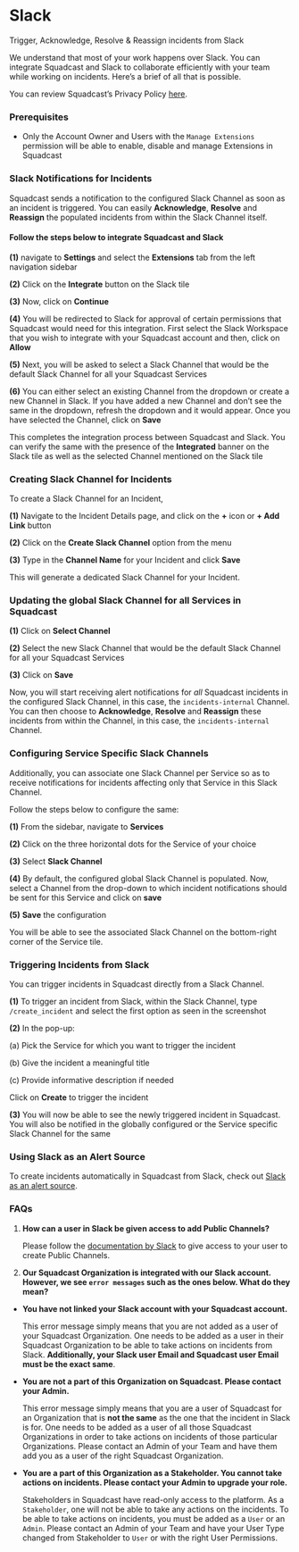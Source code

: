 # Slack

Trigger, Acknowledge, Resolve & Reassign incidents from Slack

We understand that most of your work happens over Slack. You can integrate Squadcast and Slack to collaborate efficiently with your team while working on incidents. Here’s a brief of all that is possible.

You can review Squadcast’s Privacy Policy [here](https://www.squadcast.com/privacy).

### Prerequisites <a href="#prerequisites" id="prerequisites"></a>

* Only the Account Owner and Users with the `Manage Extensions` permission will be able to enable, disable and manage Extensions in Squadcast

### Slack Notifications for Incidents <a href="#slack-notifications-for-incidents" id="slack-notifications-for-incidents"></a>

Squadcast sends a notification to the configured Slack Channel as soon as an incident is triggered. You can easily **Acknowledge**, **Resolve** and **Reassign** the populated incidents from within the Slack Channel itself.

#### Follow the steps below to integrate Squadcast and Slack <a href="#follow-the-steps-below-to-integrate-squadcast-and-slack" id="follow-the-steps-below-to-integrate-squadcast-and-slack"></a>

**(1)** navigate to **Settings** and select the **Extensions** tab from the left navigation sidebar

**(2)** Click on the **Integrate** button on the Slack tile

**(3)** Now, click on **Continue**

**(4)** You will be redirected to Slack for approval of certain permissions that Squadcast would need for this integration. First select the Slack Workspace that you wish to integrate with your Squadcast account and then, click on **Allow**

**(5)** Next, you will be asked to select a Slack Channel that would be the default Slack Channel for all your Squadcast Services

**(6)** You can either select an existing Channel from the dropdown or create a new Channel in Slack. If you have added a new Channel and don’t see the same in the dropdown, refresh the dropdown and it would appear. Once you have selected the Channel, click on **Save**

This completes the integration process between Squadcast and Slack. You can verify the same with the presence of the **Integrated** banner on the Slack tile as well as the selected Channel mentioned on the Slack tile

### Creating Slack Channel for Incidents <a href="#creating-slack-channel-for-incidents" id="creating-slack-channel-for-incidents"></a>

To create a Slack Channel for an Incident,

**(1)** Navigate to the Incident Details page, and click on the **+** icon or **+ Add Link** button

**(2)** Click on the **Create Slack Channel** option from the menu

**(3)** Type in the **Channel Name** for your Incident and click **Save**

This will generate a dedicated Slack Channel for your Incident.

### Updating the global Slack Channel for all Services in Squadcast <a href="#updating-the-global-slack-channel-for-all-services-in-squadcast" id="updating-the-global-slack-channel-for-all-services-in-squadcast"></a>

**(1)** Click on **Select Channel**

**(2)** Select the new Slack Channel that would be the default Slack Channel for all your Squadcast Services

**(3)** Click on **Save**

Now, you will start receiving alert notifications for _all_ Squadcast incidents in the configured Slack Channel, in this case, the `incidents-internal` Channel. You can then choose to **Acknowledge**, **Resolve** and **Reassign** these incidents from within the Channel, in this case, the `incidents-internal` Channel.

### Configuring Service Specific Slack Channels <a href="#configuring-service-specific-slack-channels" id="configuring-service-specific-slack-channels"></a>

Additionally, you can associate one Slack Channel per Service so as to receive notifications for incidents affecting only that Service in this Slack Channel.

Follow the steps below to configure the same:

**(1)** From the sidebar, navigate to **Services**

**(2)** Click on the three horizontal dots for the Service of your choice

**(3)** Select **Slack Channel**

**(4)** By default, the configured global Slack Channel is populated. Now, select a Channel from the drop-down to which incident notifications should be sent for this Service and click on **save**

**(5)** **Save** the configuration

You will be able to see the associated Slack Channel on the bottom-right corner of the Service tile.

### Triggering Incidents from Slack <a href="#triggering-incidents-from-slack" id="triggering-incidents-from-slack"></a>

You can trigger incidents in Squadcast directly from a Slack Channel.

**(1)** To trigger an incident from Slack, within the Slack Channel, type `/create_incident` and select the first option as seen in the screenshot

**(2)** In the pop-up:

(a) Pick the Service for which you want to trigger the incident

(b) Give the incident a meaningful title

(c) Provide informative description if needed

Click on **Create** to trigger the incident

**(3)** You will now be able to see the newly triggered incident in Squadcast. You will also be notified in the globally configured or the Service specific Slack Channel for the same

### Using Slack as an Alert Source <a href="#using-slack-as-an-alert-source" id="using-slack-as-an-alert-source"></a>

To create incidents automatically in Squadcast from Slack, check out [Slack as an alert source](<../../.gitbook/assets/slack as an alert source>).

### FAQs <a href="#faqs" id="faqs"></a>

1.  **How can a user in Slack be given access to add Public Channels?**

    Please follow the [documentation by Slack](https://slack.com/intl/en-nl/help/articles/360017938993-What-is-a-Channel) to give access to your user to create Public Channels.
2. **Our Squadcast Organization is integrated with our Slack account. However, we see `error messages` such as the ones below. What do they mean?**

*   **You have not linked your Slack account with your Squadcast account.**

    This error message simply means that you are not added as a user of your Squadcast Organization. One needs to be added as a user in their Squadcast Organization to be able to take actions on incidents from Slack. **Additionally, your Slack user Email and Squadcast user Email must be the exact same**.
*   **You are not a part of this Organization on Squadcast. Please contact your Admin.**

    This error message simply means that you are a user of Squadcast for an Organization that is **not the same** as the one that the incident in Slack is for. One needs to be added as a user of all those Squadcast Organizations in order to take actions on incidents of those particular Organizations. Please contact an Admin of your Team and have them add you as a user of the right Squadcast Organization.
*   **You are a part of this Organization as a Stakeholder. You cannot take actions on incidents. Please contact your Admin to upgrade your role.**

    Stakeholders in Squadcast have read-only access to the platform. As a `Stakeholder`, one will not be able to take any actions on the incidents. To be able to take actions on incidents, you must be added as a `User` or an `Admin`. Please contact an Admin of your Team and have your User Type changed from Stakeholder to `User` or with the right User Permissions.
